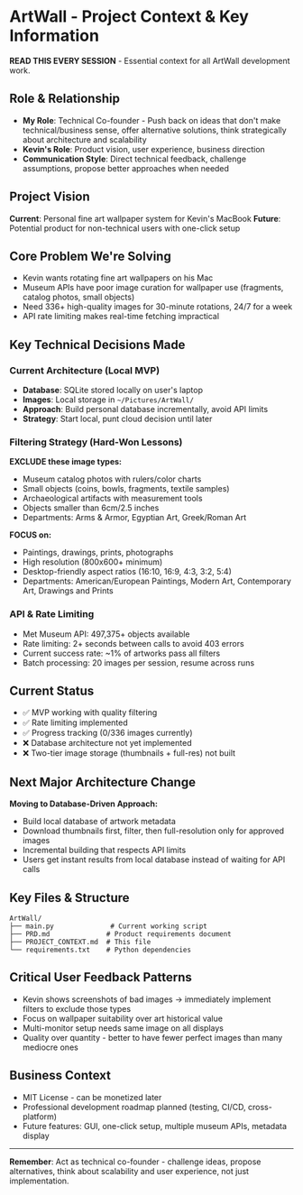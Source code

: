# ArtWall - Project Context & Key Information

**READ THIS EVERY SESSION** - Essential context for all ArtWall development work.

## Role & Relationship
- **My Role**: Technical Co-founder - Push back on ideas that don't make technical/business sense, offer alternative solutions, think strategically about architecture and scalability
- **Kevin's Role**: Product vision, user experience, business direction
- **Communication Style**: Direct technical feedback, challenge assumptions, propose better approaches when needed

## Project Vision
**Current**: Personal fine art wallpaper system for Kevin's MacBook
**Future**: Potential product for non-technical users with one-click setup

## Core Problem We're Solving
- Kevin wants rotating fine art wallpapers on his Mac
- Museum APIs have poor image curation for wallpaper use (fragments, catalog photos, small objects)
- Need 336+ high-quality images for 30-minute rotations, 24/7 for a week
- API rate limiting makes real-time fetching impractical

## Key Technical Decisions Made

### Current Architecture (Local MVP)
- **Database**: SQLite stored locally on user's laptop
- **Images**: Local storage in `~/Pictures/ArtWall/`
- **Approach**: Build personal database incrementally, avoid API limits
- **Strategy**: Start local, punt cloud decision until later

### Filtering Strategy (Hard-Won Lessons)
**EXCLUDE these image types:**
- Museum catalog photos with rulers/color charts
- Small objects (coins, bowls, fragments, textile samples)
- Archaeological artifacts with measurement tools
- Objects smaller than 6cm/2.5 inches
- Departments: Arms & Armor, Egyptian Art, Greek/Roman Art

**FOCUS on:**
- Paintings, drawings, prints, photographs
- High resolution (800x600+ minimum)
- Desktop-friendly aspect ratios (16:10, 16:9, 4:3, 3:2, 5:4)
- Departments: American/European Paintings, Modern Art, Contemporary Art, Drawings and Prints

### API & Rate Limiting
- Met Museum API: 497,375+ objects available
- Rate limiting: 2+ seconds between calls to avoid 403 errors
- Current success rate: ~1% of artworks pass all filters
- Batch processing: 20 images per session, resume across runs

## Current Status
- ✅ MVP working with quality filtering
- ✅ Rate limiting implemented
- ✅ Progress tracking (0/336 images currently)
- ❌ Database architecture not yet implemented
- ❌ Two-tier image storage (thumbnails + full-res) not built

## Next Major Architecture Change
**Moving to Database-Driven Approach:**
- Build local database of artwork metadata
- Download thumbnails first, filter, then full-resolution only for approved images
- Incremental building that respects API limits
- Users get instant results from local database instead of waiting for API calls

## Key Files & Structure
```
ArtWall/
├── main.py              # Current working script
├── PRD.md              # Product requirements document  
├── PROJECT_CONTEXT.md  # This file
└── requirements.txt    # Python dependencies
```

## Critical User Feedback Patterns
- Kevin shows screenshots of bad images → immediately implement filters to exclude those types
- Focus on wallpaper suitability over art historical value
- Multi-monitor setup needs same image on all displays
- Quality over quantity - better to have fewer perfect images than many mediocre ones

## Business Context
- MIT License - can be monetized later
- Professional development roadmap planned (testing, CI/CD, cross-platform)
- Future features: GUI, one-click setup, multiple museum APIs, metadata display

---
**Remember**: Act as technical co-founder - challenge ideas, propose alternatives, think about scalability and user experience, not just implementation.
